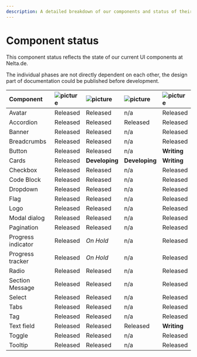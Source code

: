 ```yaml
---
description: A detailed breakdown of our components and status of theirs implementation.
---
```


# Component status

This component status reflects the state of our current UI components at Nelta.de.

The individual phases are not directly dependent on each other, the design part of documentation could be published before development.

| Component | ![picture](https://img.icons8.com/ios/30/11173D/adobe-xd.png) | ![picture](https://img.icons8.com/ios-filled/30/11173D/sass.png) | ![picture](https://img.icons8.com/ios/30/11173D/javascript.png) | ![picture](https://img.icons8.com/wired/30/11173D/new-document.png) |
| :--- | :--- | :--- | :--- | :--- |
| Avatar | Released | Released | n/a | Released |
| Accordion | Released | Released | Released | Released |
| Banner | Released | Released | n/a | Released |
| Breadcrumbs | Released | Released | n/a | Released |
| Button | Released | Released | n/a | **Writing** |
| Cards | Released | **Developing** | **Developing** | **Writing** |
| Checkbox | Released | Released | n/a | Released |
| Code Block | Released | Released | n/a | Released |
| Dropdown | Released | Released | n/a | Released |
| Flag | Released | Released | n/a | Released |
| Logo | Released | Released | n/a | Released |
| Modal dialog | Released | Released | n/a | Released |
| Pagination | Released | Released | n/a | Released |
| Progress indicator | Released | _On Hold_ | n/a | Released |
| Progress tracker | Released | _On Hold_ | n/a | Released |
| Radio | Released | Released | n/a | Released |
| Section Message | Released | Released | n/a | Released |
| Select | Released | Released | n/a | Released |
| Tabs | Released | Released | n/a | Released |
| Tag | Released | Released | n/a | Released |
| Text field | Released | Released | Released | **Writing** |
| Toggle | Released | Released | n/a | Released |
| Tooltip | Released | Released | n/a | Released |

